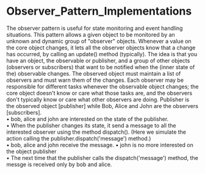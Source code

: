 # Observer_Pattern_Implementations

The observer pattern is useful for state monitoring and event handling situations. This pattern allows a given 
object to be monitored by an unknown and dynamic group of "observer" objects. Whenever a value on the 
core object changes, it lets all the observer objects know that a change has occurred, by calling an update() 
method (typically). 
The idea is that you have an object, the observable or publisher, and a group of other objects (observers or 
subscribers) that want to be notified when the (inner state of the) observable changes. The observed object 
must maintain a list of observers and must warn them of the changes. Each observer may be responsible for 
different tasks whenever the observable object changes; the core object doesn't know or care what those 
tasks are, and the observers don't typically know or care what other observers are doing. 
Publisher is the observed object [publisher] while Bob, Alice and John are the observers [subscribers].  
• bob, alice and john are interested on the state of the publisher.  
• When the publisher changes its state, it send a message to all the interested observer using the method 
dispatch(). (Here we simulate the action calling the publisher.dispatch('message') method.)  
• bob, alice and john receive the message. 
• john is no more interested on the object publisher  
• The next time that the publisher calls the dispatch('message') method, the messge is received only by bob 
and alice.

